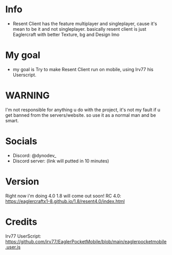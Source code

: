 # Info
- Resent Client has the feature multiplayer and singleplayer, cause it's mean to be it and not singleplayer. basically resent client is just Eaglercraft with better Texture, bg and Design Imo

# My goal
- my goal is Try to make Resent Client run on mobile, using Irv77 his Userscript. 

# WARNING
I'm not responsible for anything u do with the project, it's not my fault if u get banned from the servers/website. so use it as a normal man and be smart.

# Socials
- Discord: @dynodev_
- Discord server: (link will putted in 10 minutes)

# Version
Right now i'm doing 4.0 1.8 will come out soon! RC 4.0: https://eaglercraftx1-8.github.io/1.8/resent4.0/index.html


# Credits
Irv77 UserScript: https://github.com/irv77/EaglerPocketMobile/blob/main/eaglerpocketmobile.user.js
